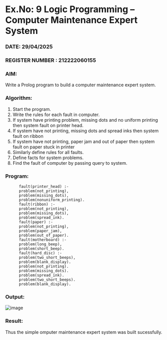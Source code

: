# Ex.No: 9  Logic Programming –  Computer Maintenance Expert System
### DATE: 29/04/2025                                                                         
### REGISTER NUMBER : 212222060155
### AIM: 
Write a Prolog program to build a computer maintenance expert system.
###  Algorithm:
1. Start the program.
2. Write the rules for each fault in computer.
3. If system have printing problem, missing dots and no uniform printing then system fault on printer head.
4. If system have not printing, missing dots and spread inks then system fault on ribbon
5. If system have not printing, paper jam and out of paper then system fault on paper stuck in printer
6. Similarly define rules for all faults.
7. Define facts for system problems.
8. Find the fault of computer by passing query to system.
     
### Program:

          fault(printer_head) :-
          problem(not_printing),
          problem(missing_dots),
          problem(nonuniform_printing).
          fault(ribbon) :-
          problem(not_printing),
          problem(missing_dots),
          problem(spread_ink).
          fault(paper) :-
          problem(not_printing),
          problem(paper_jam),
          problem(out_of_paper).
          fault(motherboard) :-
          problem(long_beep),
          problem(short_beep).
          fault(hard_disc) :-
          problem(two_short_beeps),
          problem(blank_display).
          problem(not_printing).
          problem(missing_dots).
          problem(spread_ink).
          problem(two_short_beeps).
          problem(blank_display).

### Output:
![image](https://github.com/user-attachments/assets/6887ad15-6d36-4e40-973c-126f565be23f)

### Result:
Thus the simple omputer maintenance expert system was built sucessfully.
